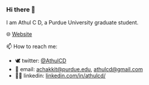 ### Hi there 👋

I am Athul C D, a Purdue University graduate student.  

🌐 [Website](https://athulcd.github.io/)

📫 How to reach me: 
- 🕊️ twitter: [@AthulCD](https://twitter.com/AthulCD)
- 📨 email: [achakkit@purdue.edu](mailto:achakkit@purdue.edu), [athulcd@gmail.com](mailto:athulcd@gmail.com)
- 🧑‍🏫 linkedin: [linkedin.com/in/athulcd/](https://www.linkedin.com/in/athulcd/)
